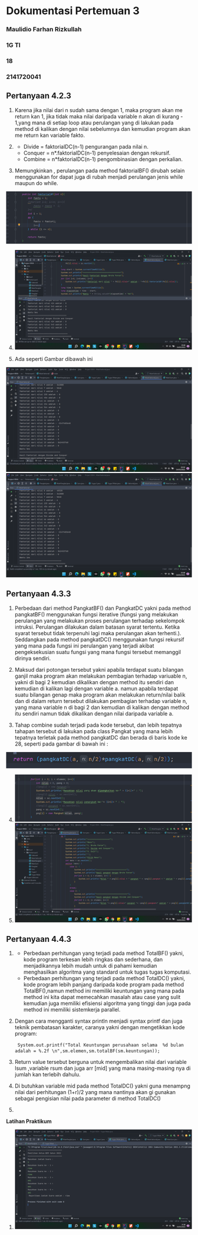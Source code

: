 # **Dokumentasi Pertemuan 3**
### Maulidio Farhan Rizkullah
### 1G TI
### 18
### 2141720041

## **Pertanyaan 4.2.3**
1.	Karena jika nilai dari n sudah sama dengan 1, maka program akan me return kan 1, jika tidak maka nilai daripada variable n akan di kurang - 1,yang mana di setiap loop atau perulangan yang di lakukan pada method di kalikan dengan nilai sebelumnya dan kemudian program akan me return kan variable fakto.
   
2.	- Divide = faktorialDC(n-1) pengurangan pada   nilai n.
    - Conquer = n*.faktorialDC(n-1) penyelesaian dengan rekursif.
    - Combine = n*faktorialDC(n-1) pengombinasian dengan perkalian.

3.	Memungkinkan , perulangan pada method faktorialBF() dirubah selain menggunakan for dapat juga di rubah menjadi perulangan jenis while maupun do while.
<img src="SS1.png">

4. <img src="SS2.png">

5. Ada seperti Gambar dibawah ini
 <img src="SS3(Pertama).png">
  <img src="SS3.png">
  
  ## **Pertanyaan 4.3.3**
1. Perbedaan dari method PangkatBF() dan PangkatDC yakni pada method pangkatBF() menggunakan fungsi iterative (fungsi yang melakukan perulangan yang melakukan proses perulangan terhadap sekelompok intruksi. Perulangan dilakukan dalam batasan syarat tertentu. Ketika syarat tersebut tidak terpenuhi lagi maka perulangan akan terhenti.). Seddangkan pada method pangkatDC() menggunakan fungsi rekursif yang mana pada fungsi ini perulangan yang terjadi akibat pengeksekusian suatu fungsi yang mana fungsi tersebut memanggil dirinya sendiri.
  
2.	Maksud dari potongan tersebut yakni apabila terdapat suatu bilangan ganjil maka program akan melakukan pembagian terhadap variuable n, yakni di bagi 2 kemudian dikalikan dengan method itu sendiri dan kemudian di kalikan lagi dengan variable a. namun apabila terdapat suatu bilangan genap maka program akan melakukan return/nilai balik dan di dalam return tersebut dilakukan pembagian terhadap variable n, yang mana variable n di bagi 2 dan kemudian di kalikan dengan method itu sendiri namun tidak dikalikan dengan nilai daripada variable a.
  
3.	Tahap combine sudah terjadi pada kode tersebut, dan lebih tepatnya tahapan tersebut di lakukan pada class Pangkat yang mana lebih tepatnya terletak pada method pangkatDC dan berada di baris kode ke 28, seperti pada gambar di bawah ini :
<img src="SS4.png">

4. <img src="SS5.png">

5. <img src="SS6.png">
     

  ## **Pertanyaan 4.4.3**
1. -	Perbedaan perhitungan yang terjadi pada method TotalBF() yakni, kode program terkesan lebih ringkas dan sederhana, dan menjadikannya lebih mudah untuk di pahami kemudian menghasilkan algoritma yang standard untuk tugas tugas komputasi.
    - Perbedaan perhitungan yang terjadi pada method TotalDC() yakni, kode program lebih panjang daripada kode program pada method TotalBF(),namun method ini memiliki keuntungan yang mana pada method ini kita dapat memecahkan masalah atau case yang sulit kemudian juga memiliki efisiensi algoritma yang tinggi dan juga pada method ini memiliki sistemkerja parallel.

2. Dengan cara mengganti syntax println menjadi syntax printf dan juga teknik pembatasan karakter, caranya yakni dengan mengetikkan kode program: 

        System.out.printf("Total Keuntungan perusahaan selama  %d bulan adalah = %.2f \n",sm.elemen,sm.totalBF(sm.keuntungan));
 
 3.	Return value tersebut berguna untuk mengembalikan nilai dari variable lsum ,variable rsum dan juga arr [mid] yang mana masing-masing nya di jumlah kan terlebih dahulu.
 
 4.	Di butuhkan variable mid pada method TotalDC() yakni guna menampng nilai dari perhitungan (1+r)/2 yang mana nantinya akan gi gunakan sebagai pengisian nilai pada parameter di method TotalDC()
 
 5.	
 
 **Latihan Praktikum**
  1. <img src="SS7.png">